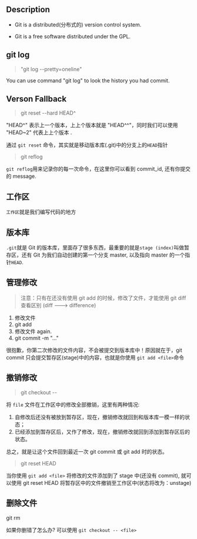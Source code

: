 ## Description

- Git is a distributed(分布式的) version control system.

- Git is a free software distributed under the GPL.

## git log

> "git log --pretty=oneline"

You can use command "git log" to look the history you had commit.

## Verson Fallback

> git reset --hard HEAD^

"HEAD^" 表示上一个版本，上上个版本就是 "HEAD^^"，同时我们可以使用 "HEAD~2" 代表上上个版本 .

通过 `git reset` 命令，其实就是移动版本库(.git)中的分支上的`HEAD`指针

> git reflog

`git reflog`用来记录你的每一次命令，在这里你可以看到 commit_id, 还有你提交的 message.

## 工作区

`工作区`就是我们编写代码的地方

## 版本库

`.git`就是 Git 的版本库，里面存了很多东西，最重要的就是`stage (index)`叫做暂存区，还有 Git 为我们自动创建的第一个分支 master, 以及指向 master 的一个指针`HEAD`.

## 管理修改

> 注意：只有在还没有使用 git add 的时候，修改了文件，才能使用 git diff 查看区别 (diff ---> difference)

1. 修改文件
2. git add <file>
3. 修改文件 again.
4. git commit -m "..."

很抱歉，你第二次修改的文件内容，不会被提交到版本库中！原因就在于，git commit 只会提交暂存区(stage)中的内容，也就是你使用 `git add <file>`命令

## 撤销修改

> git checkout -- <file>

将 `file` 文件在工作区中的修改全部撤销，这里有两种情况:

1. <file> 自修改后还没有被放到暂存区，现在，撤销修改就回到和版本库一模一样的状态；
2. <file> 已经添加到暂存区后，又作了修改，现在，撤销修改就回到添加到暂存区后的状态。

总之，就是让这个文件回到最近一次 git commit 或 git add 时的状态。

> git reset HEAD <file>

当你使用 `git add <file>` 将修改的文件添加到了 stage 中(还没有 commit), 就可以使用 git reset HEAD <file> 将暂存区中的文件撤销至工作区中(状态将改为：unstage)

## 删除文件

git rm <file>

如果你删错了怎么办? 可以使用 `git checkout -- <file>`
